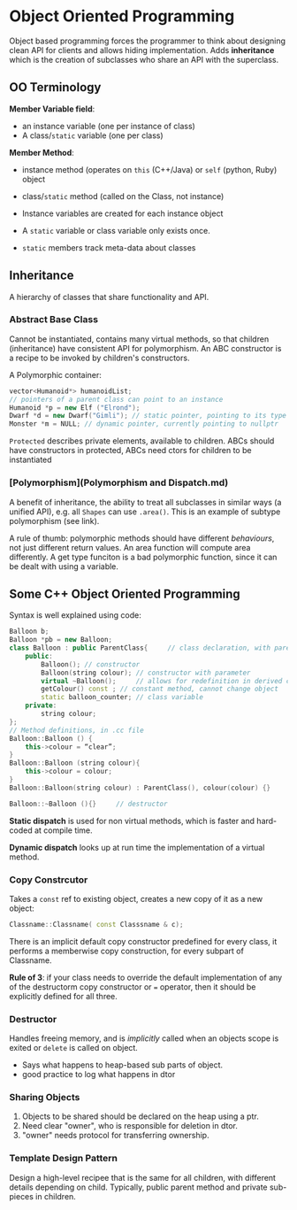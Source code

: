 # Object Oriented Programming
Object based programming forces the programmer to think about designing clean API for clients and allows hiding implementation. Adds **inheritance** which is the creation of subclasses who share an API with the superclass.

## OO Terminology
**Member Variable field**:
- an instance variable (one per instance of class)
- A class/`static` variable (one per class)

**Member Method**:
- instance method (operates on `this` (C++/Java) or `self` (python, Ruby) object 
- class/`static` method (called on the Class, not instance)

- Instance variables are created for each instance object
- A `static` variable or class variable only exists once.
- `static` members track meta-data about classes

## Inheritance
A hierarchy of classes that share functionality and API.

### Abstract Base Class
Cannot be instantiated, contains many virtual methods, so that children (inheritance) have consistent API for polymorphism. An ABC constructor is a recipe to be invoked by children's constructors.

A Polymorphic container:
```C++
vector<Humanoid*> humanoidList;
// pointers of a parent class can point to an instance
Humanoid *p = new Elf ("Elrond"); 
Dwarf *d = new Dwarf("Gimli"); // static pointer, pointing to its type
Monster *m = NULL; // dynamic pointer, currently pointing to nullptr
```

`Protected` describes private elements, available to children. ABCs should have constructors in protected, ABCs need ctors for children to be instantiated

### [Polymorphism](Polymorphism and Dispatch.md)
A benefit of inheritance, the ability to treat all subclasses in similar ways (a unified API), e.g. all `Shapes` can use `.area()`. This is an example of subtype polymorphism (see link).

A rule of thumb: polymorphic methods should have different *behaviours*, not just different return values. An area function will compute area differently. A get type funciton is a bad polymorphic function, since it can be dealt with using a variable.

## Some C++ Object Oriented Programming

Syntax is well explained using code:
```C++
Balloon b;
Balloon *pb = new Balloon;
class Balloon : public ParentClass{     // class declaration, with parent, in .h file
    public:
        Balloon(); // constructor
        Balloon(string colour); // constructor with parameter
        virtual ~Balloon();     // allows for redefinition in derived classes
        getColour() const ; // constant method, cannot change object
        static balloon_counter; // class variable
    private:
        string colour;
};
// Method definitions, in .cc file
Balloon::Balloon () {
    this->colour = “clear”;
}
Balloon::Balloon (string colour){
    this->colour = colour;
}
Balloon::Balloon(string colour) : ParentClass(), colour(colour) {}     // shorthand syntax, stops double instantiation of object parameters, calls parent constructor

Balloon::~Balloon (){}     // destructor
```

**Static dispatch** is used for non virtual methods, which is faster and hard-coded at compile time.

**Dynamic dispatch** looks up at run time the implementation of a virtual method.

### Copy Constrcutor
Takes a `const` ref to existing object, creates a new copy of it as a new object:
```C++
Classname::Classname( const Classsname & c);
```
There is an implicit default copy constructor predefined for every class, it performs a memberwise copy construction, for every subpart of Classname.

**Rule of 3**: if your class needs to override the default implementation of any of the destructorm copy constructor or `=` operator, then it should be explicitly defined for all three.

### Destructor
Handles freeing memory, and is *implicitly* called when an objects scope is exited or `delete` is called on object.
- Says what happens to heap-based sub parts of object.
- good practice to log what happens in dtor

### Sharing Objects
1. Objects to be shared should be declared on the heap using a ptr.
2. Need clear "owner", who is responsible for deletion in dtor.
3. "owner" needs protocol for transferring ownership.
 
### Template Design Pattern 
Design a high-level recipee that is the same for all children, with different details depending on child. Typically, public parent method and private sub-pieces in children.
